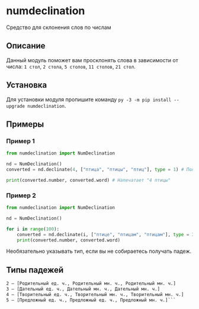 # numdeclination
Средство для склонения слов по числам

## Описание
Данный модуль поможет вам просклонять слова в зависимости от числа: `1 стол`, `2 стола`, `5 столов`, `11 столов`, `21 стол`.

## Установка
Для установки модуля пропишите команду `py -3 -m pip install --upgrade numdeclination`.

## Примеры
### Пример 1
```py
from numdeclination import NumDeclination

nd = NumDeclination()
converted = nd.declinate(4, ["птица", "птицы", "птиц"], type = 1) # Получаем конвертированное слово, 1 - набор падежей.

print(converted.number, converted.word) # Напечатает "4 птицы"
```
### Пример 2
```py
from numdeclination import NumDeclination

nd = NumDeclination()

for i in range(100):
    converted = nd.declinate(i, ["птице", "птицам", "птицам"], type = 3) # Выводим конвертированную строку с числами от 1 до 99. 3 - дательные падежи
    print(converted.number, converted.word)
```

Необязательно указывать тип, если вы не собираетесь получать падеж.

## Типы падежей
```1 – [Именительный ед. ч., Родительный ед. ч., Родительный мн. ч.]
2 – [Родительный ед. ч., Родительный мн. ч., Родительный мн. ч.]
3 – [Дательный ед. ч., Дательный мн. ч., Дательный мн. ч.]
4 – [Творительный ед. ч., Творительный мн. ч., Творительный мн. ч.]
5 – [Предложный ед. ч., Предложный ед. ч., Предложный мн. ч.]```
